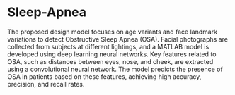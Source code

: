 # Sleep-Apnea

The proposed design model focuses on age variants and face landmark variations to detect
Obstructive Sleep Apnea (OSA). Facial photographs are collected from subjects at different
lightings, and a MATLAB model is developed using deep learning neural networks. Key features
related to OSA, such as distances between eyes, nose, and cheek, are extracted using a
convolutional neural network. The model predicts the presence of OSA in patients based on these
features, achieving high accuracy, precision, and recall rates.
